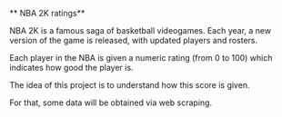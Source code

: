 ﻿** NBA 2K ratings**

NBA 2K is a famous saga of basketball videogames. Each year, a new version of the game is released, with updated players and rosters.

Each player in the NBA is given a numeric rating (from 0 to 100) which indicates how good the player is.

The idea of this project is to understand how this score is given. 

For that, some data will be obtained via web scraping.